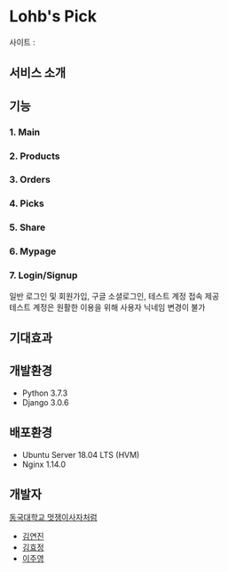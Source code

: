 # Lohb's Pick  
사이트 : 

## 서비스 소개


## 기능
### 1. Main


### 2. Products


### 3. Orders


### 4. Picks


### 5. Share


### 6. Mypage


### 7. Login/Signup
일반 로그인 및 회원가입, 구글 소셜로그인, 테스트 계정 접속 제공  
테스트 계정은 원활한 이용을 위해 사용자 닉네임 변경이 불가

## 기대효과
### 


### 


## 개발환경  
- Python 3.7.3  
- Django 3.0.6  

## 배포환경  
- Ubuntu Server 18.04 LTS (HVM)  
- Nginx 1.14.0  

## 개발자
[동국대학교 멋쟁이사자처럼](https://www.facebook.com/DGUlion/)
- [김연진](https://github.com/ygk313)
- [김효정](https://github.com/khj6165)
- [이주영](https://github.com/JuYeong0413)
